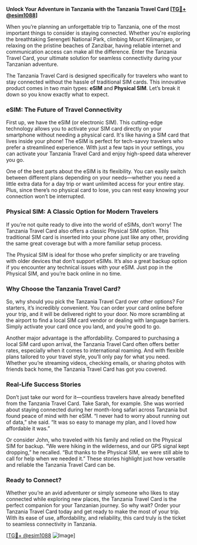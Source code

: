 **Unlock Your Adventure in Tanzania with the Tanzania Travel Card [[TG💪+ @esim1088](https://t.me/s/esim1088)]**

When you’re planning an unforgettable trip to Tanzania, one of the most important things to consider is staying connected. Whether you're exploring the breathtaking Serengeti National Park, climbing Mount Kilimanjaro, or relaxing on the pristine beaches of Zanzibar, having reliable internet and communication access can make all the difference. Enter the Tanzania Travel Card, your ultimate solution for seamless connectivity during your Tanzanian adventure.

The Tanzania Travel Card is designed specifically for travelers who want to stay connected without the hassle of traditional SIM cards. This innovative product comes in two main types: **eSIM** and **Physical SIM**. Let’s break it down so you know exactly what to expect.

### eSIM: The Future of Travel Connectivity

First up, we have the eSIM (or electronic SIM). This cutting-edge technology allows you to activate your SIM card directly on your smartphone without needing a physical card. It's like having a SIM card that lives inside your phone! The eSIM is perfect for tech-savvy travelers who prefer a streamlined experience. With just a few taps in your settings, you can activate your Tanzania Travel Card and enjoy high-speed data wherever you go. 

One of the best parts about the eSIM is its flexibility. You can easily switch between different plans depending on your needs—whether you need a little extra data for a day trip or want unlimited access for your entire stay. Plus, since there’s no physical card to lose, you can rest easy knowing your connection won’t be interrupted.

### Physical SIM: A Classic Option for Modern Travelers

If you’re not quite ready to dive into the world of eSIMs, don’t worry! The Tanzania Travel Card also offers a classic Physical SIM option. This traditional SIM card is inserted into your phone just like any other, providing the same great coverage but with a more familiar setup process. 

The Physical SIM is ideal for those who prefer simplicity or are traveling with older devices that don’t support eSIMs. It’s also a great backup option if you encounter any technical issues with your eSIM. Just pop in the Physical SIM, and you’re back online in no time.

### Why Choose the Tanzania Travel Card?

So, why should you pick the Tanzania Travel Card over other options? For starters, it’s incredibly convenient. You can order your card online before your trip, and it will be delivered right to your door. No more scrambling at the airport to find a local SIM card vendor or dealing with language barriers. Simply activate your card once you land, and you’re good to go.

Another major advantage is the affordability. Compared to purchasing a local SIM card upon arrival, the Tanzania Travel Card often offers better rates, especially when it comes to international roaming. And with flexible plans tailored to your travel style, you’ll only pay for what you need. Whether you’re streaming videos, checking emails, or sharing photos with friends back home, the Tanzania Travel Card has got you covered.

### Real-Life Success Stories

Don’t just take our word for it—countless travelers have already benefited from the Tanzania Travel Card. Take Sarah, for example. She was worried about staying connected during her month-long safari across Tanzania but found peace of mind with her eSIM. “I never had to worry about running out of data,” she said. “It was so easy to manage my plan, and I loved how affordable it was.”

Or consider John, who traveled with his family and relied on the Physical SIM for backup. “We were hiking in the wilderness, and our GPS signal kept dropping,” he recalled. “But thanks to the Physical SIM, we were still able to call for help when we needed it.” These stories highlight just how versatile and reliable the Tanzania Travel Card can be.

### Ready to Connect?

Whether you’re an avid adventurer or simply someone who likes to stay connected while exploring new places, the Tanzania Travel Card is the perfect companion for your Tanzanian journey. So why wait? Order your Tanzania Travel Card today and get ready to make the most of your trip. With its ease of use, affordability, and reliability, this card truly is the ticket to seamless connectivity in Tanzania.

[[TG💪+ @esim1088](https://t.me/s/esim1088) ![Image](https://i.postimg.cc/Y0z9fWf4/image.png)]